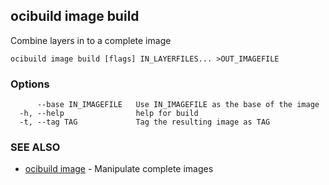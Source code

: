 ## ocibuild image build

Combine layers in to a complete image

```
ocibuild image build [flags] IN_LAYERFILES... >OUT_IMAGEFILE
```

### Options

```
      --base IN_IMAGEFILE   Use IN_IMAGEFILE as the base of the image
  -h, --help                help for build
  -t, --tag TAG             Tag the resulting image as TAG
```

### SEE ALSO

* [ocibuild image](ocibuild_image.md)	 - Manipulate complete images

